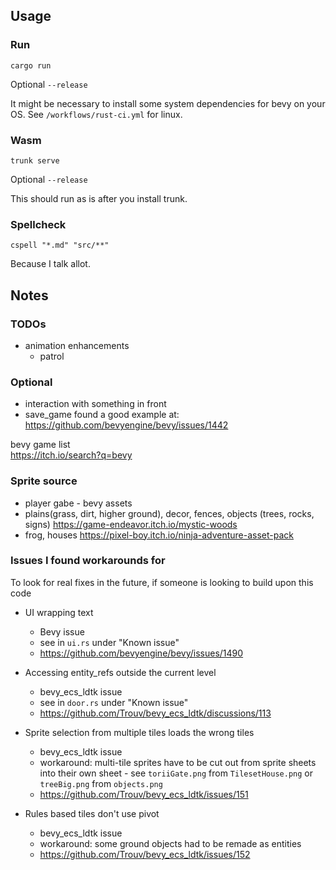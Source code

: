 ## Usage

### Run

```
cargo run
```

Optional `--release`

It might be necessary to install some system dependencies for bevy on your OS. See `/workflows/rust-ci.yml` for linux.

### Wasm

```
trunk serve
```

Optional `--release`

This should run as is after you install trunk.

### Spellcheck

```
cspell "*.md" "src/**"
```

Because I talk allot.

## Notes

### TODOs

- animation enhancements
  - patrol

### Optional

- interaction with something in front
- save_game
  found a good example at:
  <https://github.com/bevyengine/bevy/issues/1442>

bevy game list\
<https://itch.io/search?q=bevy>

### Sprite source

- player gabe - bevy assets
- plains(grass, dirt, higher ground), decor, fences, objects (trees, rocks, signs) <https://game-endeavor.itch.io/mystic-woods>
- frog, houses <https://pixel-boy.itch.io/ninja-adventure-asset-pack>

### Issues I found workarounds for

To look for real fixes in the future, if someone is looking to build upon this code

- UI wrapping text

  - Bevy issue
  - see in `ui.rs` under "Known issue"
  - <https://github.com/bevyengine/bevy/issues/1490>

- Accessing entity_refs outside the current level

  - bevy_ecs_ldtk issue
  - see in `door.rs` under "Known issue"
  - <https://github.com/Trouv/bevy_ecs_ldtk/discussions/113>

- Sprite selection from multiple tiles loads the wrong tiles

  - bevy_ecs_ldtk issue
  - workaround: multi-tile sprites have to be cut out from sprite sheets into their own sheet - see `toriiGate.png` from `TilesetHouse.png` or `treeBig.png` from `objects.png`
  - <https://github.com/Trouv/bevy_ecs_ldtk/issues/151>

- Rules based tiles don't use pivot
  - bevy_ecs_ldtk issue
  - workaround: some ground objects had to be remade as entities
  - <https://github.com/Trouv/bevy_ecs_ldtk/issues/152>
